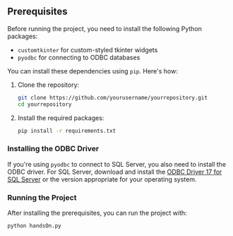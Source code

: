 
## Prerequisites

Before running the project, you need to install the following Python packages:

- `customtkinter` for custom-styled tkinter widgets
- `pyodbc` for connecting to ODBC databases

You can install these dependencies using `pip`. Here's how:

1. Clone the repository:

    ```sh
    git clone https://github.com/yourusername/yourrepository.git
    cd yourrepository
    ```

2. Install the required packages:

    ```sh
    pip install -r requirements.txt
    ```

### Installing the ODBC Driver

If you're using `pyodbc` to connect to SQL Server, you also need to install the ODBC driver. For SQL Server, download and install the [ODBC Driver 17 for SQL Server](https://docs.microsoft.com/en-us/sql/connect/odbc/download-odbc-driver-for-sql-server) or the version appropriate for your operating system.

### Running the Project

After installing the prerequisites, you can run the project with:

```sh
python handsOn.py
